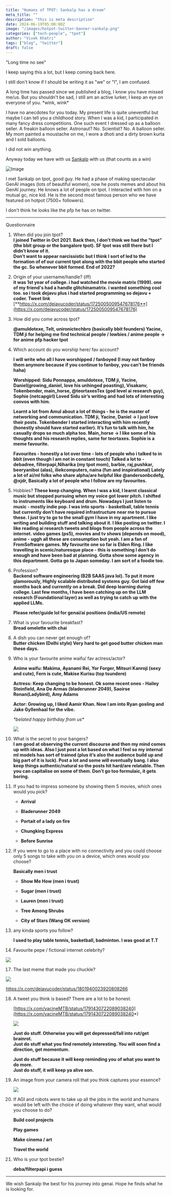 ```yaml
---
title: "Humans of TPOT: Sankalp has a dream"
meta_title: ""
description: "this is meta description"
date: 2024-06-19T05:00:00Z
image: "/images/hotpot-twitter-banner-sankalp.png"
categories: ["tech-people", "tpot"]
author: "Vivek Khatri"
tags: ["blog", "twitter"]
draft: false
---
```


"Long time no see"

I keep saying this a lot, but I keep coming back here.

I still don't know if I should be writing it as "we" or "I", I am confused.

A long time has passed since we published a blog, I know you have missed me/us. But you shouldn't be sad, I still am an active lurker, I keep an eye on everyone of you. \*wink, wink\*

I have no anecdotes for you today. My present life is quite uneventful but maybe I can tell you a childhood story. When I was a kid, I participated in many fancy dress competitions. One such event I dressed up as a balloon seller. A freakin balloon seller. Astronaut? No. Scientist? No. A balloon seller. My mom painted a moustache on me, I wore a dhoti and a dirty brown kurta and I sold balloons.

I did not win anything.

Anyway today we have with us [Sankalp](https://x.com/dejavucoder) with us (that counts as a win)

![Image](https://pbs.twimg.com/profile_images/1692481211888025600/lUJUEO_p_400x400.jpg)

I met Sankalp on tpot, good guy. He had a phase of making spectacular GenAI images (lots of beautiful women), now he posts memes and about his GenAI journey. He knows a lot of people on tpot. I interacted with him on a mutual gc, nice kid. He is the second most famous person who we have featured on hotpot (7500+ followers).

I don't think he looks like the pfp he has on twitter.

---

Questionnaire

1. When did you join tpot?  
    **I joined Twitter in Oct 2021. Back then, I don’t think we had the “tpot” (the bbit group or the bangalore tpot). SF tpot was still there but I didn’t know of it.  
    Don’t want to appear narcissistic but I think I sort of led to the formation of of our current tpot along with the bbit people who started the gc. So whenever bbit formed. End of 2022?**
    
2. Origin of your username/handle? (iff)  
    **it was 1st year of college. i had watched the movie matrix (1999). one of my friend's had a handle glitchinamatrix. i wanted something cool too. so i took dejavu plus i had started programming so dejavu + coder. Tweet link** [**https://x.com/dejavucoder/status/1725005009547678176**](https://x.com/dejavucoder/status/1725005009547678176)
    
3. How did you come across tpot? 

    **@amuldotexe, Telt, unironictechbro (basically bbit founders)
    Yacine, TDM ji for helping me find technical people / lowbies / anime people -&gt; for anime pfp hacker tpot**
    
4. Which account do you worship here/ fav account?

    **I will write who all I have worshipped / fanboyed (I may not fanboy them anymore because if you continue to fanboy, you can’t be friends haha)**

    **Worshipped: Sidu Ponnappa, amuldotexe, TDM ji, Yacine, Daniel(growing_daniel, love his unhinged poasting), Visakanv, Tokenbender, main_horse, @teortaxesTex (god level ai research guy), Sophie (netcapgirl)
    Loved Sidu sir’s writing and had lots of interesting convos with him.**
    
    **Learnt a lot from Amul about a lot of things - he is the master of networking and communication. TDM ji, Yacine, Daniel -&gt; I just love their posts. Tokenbender I started interacting with him recently (honestly should have started earlier). It’s fun to talk with him, he casually drops so much alpha too.
    Main_horse -&gt; I like some of his thoughts and his research replies, same for teortaxes. Sophie is a meme favourite.**

    **Favourites - honestly a lot over time - lots of people who i talked to in bbit (even though I am not in constant touch)
    Talked a lot to - debadree, filterpapi,Niharika (my tpot mom), barbie, raj,pushkar, beeryaniboi (alas), iliekcomputers, naina (fun and inspirational)
    Lately a lot of ai/ml folks who share alpha/are helpful like @andersonbcdefg, @xjdr,  Basically a lot of people who I follow are my favourites.**

    
5. Hobbies? 
    **These keep changing.
    When I was a kid, I learnt classical music but stopped pursuing when my voice got lower pitch. I shifted to instruments like keyboard and drum. Nowadays I just listen to music - mostly indie pop.
    I was into sports - basketball, table tennis but currently don’t have required infrastructure near me to pursue these. I just try to go to the small gym I have in my apartment.
    I like writing and building stuff and talking about it.
    I like posting on twitter. I like reading ai research tweets and blogs from people across the internet.
    video games (ps5), movies and tv shows (depends on mood), anime - uggh all these are consumption but yeah. I am a fan of FromSoftware games. My favourite one so far is Elden Ring.
    I like travelling in scenic/naturesque place - this is something I don’t do enough and have been bad at planning. Gotta show some agency in this department. Gotta go to Japan someday.
    I am sort of a foodie too.**
        
6. Profession?  
    **Backend software engineering (B2B SAAS java lol). To put it more glamorously, Highly scalable distributed systems guy. Got laid off few months back and currently on a break. Did deep learning during college. Last few months, I have been catching up on the LLM research (Foundational layer) as well as trying to catch up with the applied LLMs.**
    
    **Please refer/guide lol for genai/ai positions (india/US remote)**
    
7. What is your favourite breakfast?  
    **Bread omelette with chai**
    
8. A dish you can never get enough of?  
    **Butter chicken (Delhi style) Very hard to get good butter chicken man these days.**
    
9. Who is your favourite anime waifu/ fav actress/actor?
    
    **Anime waifu: Makima, Ayanami Rei, Yor Forger, Mitsuri Kanroji (sexy and cute), Fern is cute, Makise Kurisu (top tsundere)**
    
    **Actress: Keep changing to be honest. Ok some recent ones - Hailey Steinfield, Ana De Armas (bladerunner 2049), Saoirse Ronan(Ladybird), Amy Adams**
    
    **Actor: Growing up, I liked Aamir Khan. Now I am into Ryan gosling and Jake Gyllenhaal for the vibe.**
    
    *\*belated happy birthday from us\**
    
    ![](https://cdn.hashnode.com/res/hashnode/image/upload/v1718640610176/288ebf1d-591c-4499-bada-070578e2b016.png)
    
10. What is the secret to your bangers?  
    **I am good at observing the current discourse and then my mind comes up with ideas. Also I just post a lot based on what I feel so my internal ml models has sort of trained (plus it’s also the audience build up and big part of it is luck). Post a lot and some will eventually bang. I also keep things authentic/natural so the posts hit hard/are relatable. Then you can capitalise on some of them. Don’t go too formulaic, it gets boring.**
    
11. If you had to impress someone by showing them 5 movies, which ones would you pick?
    
    * **Arrival**
        
    * **Bladerunner 2049**
        
    * **Portait of a lady on fire**
        
    * **Chungking Express**
        
    * **Before Sunrise**
        
12. If you were to go to a place with no connectivity and you could choose only 5 songs to take with you on a device, which ones would you choose?
    
    **Basically men i trust**
    
    * **Show Me How (men i trust)**
        
    * **Sugar (men i trust)**
        
    * **Lauren (men i trust)**
        
    * **Tree Among Shrubs**
        
    * **City of Stars (Wang OK version)**
        
13. any kinda sports you follow?
    
    **I used to play table tennis, basketball, badminton. I was good at T.T**
    
14. Favourite pepe / fictional internet celebrity?
    

![](https://lh7-us.googleusercontent.com/docsz/AD_4nXdFSH863woB3Vl-7Ta0rGp3IGvkYFUG8VU1U6z01eRnPBRkwxkB4dKxyqN0MLX23UgT1UZ0RM79vBSyBb8TDLUB-fkIkZAPXwz4V_IGXyy8FjKL7wRr073kUqosW_dH9aRxfSA-c3tvqsaKHkTwAC2Qh9mT?key=rQu3_O1AghhHNIFQzkJxgQ)

17. The last meme that made you chuckle?
    

![](https://lh7-us.googleusercontent.com/docsz/AD_4nXeHz42X0Qw-qCzhWNkxfvztRKkbZk674FmU5cbIimupOuPiLoMn8DFGSLdAlnlBK1W06-tEkR9kVfqSNua0htpD6ygmyMZaUHfwXyjZ7uZsgKqKIT3Nd0eNpW6pAlmYBBmtqXPYIr2ehnHuwEs-XJ8d_FCP?key=rQu3_O1AghhHNIFQzkJxgQ)

https://x.com/dejavucoder/status/1801940023920808266

18. A tweet you think is based? There are a lot to be honest.
    
    [https://x.com/yacineMTB/status/1791430722089038240](https://x.com/yacineMTB/status/1791430722089038240*)
    
    ![](https://lh7-us.googleusercontent.com/docsz/AD_4nXf0C2r_eBn5stXF8sJL3P1f2bptfCLiBTMAXRQ0liHX5dD1vzF2V-PKPIj6FKUYSwBaTqAWilWz_T4GhYJ6Pfx_iQxcjp-IfExmbi46n_t6nN-8nunOHKpCP9BydkRb1kvLximaVY7MAg8FqeLYjezAYVHE?key=rQu3_O1AghhHNIFQzkJxgQ)
    
    **Just do stuff. Otherwise you will get depressed/fall into rut/get brainrot.  
    Just do stuff what you find remotely interesting. You will soon find a direction, get momentum.**
    
    **Just do stuff because it will keep reminding you of what you want to do more.  
    Just do stuff, it will keep ya alive son.**
    
19. An image from your camera roll that you think captures your essence?
    
    ![](https://cdn.hashnode.com/res/hashnode/image/upload/v1718777684276/cb86de8d-ae7d-4a54-8cd9-1184d7fbef8f.png)
    
20. If AGI and robots were to take up all the jobs in the world and humans would be left with the choice of doing whatever they want, what would you choose to do?
    
    **Build cool projects**
    
    **Play games**
    
    **Make cinema / art**
    
    **Travel the world**
    
21. Who is your tpot bestie?
    
    **deba/filterpapi i guess**
    

---

We wish Sankalp the best for his journey into genai. Hope he finds what he is looking for.